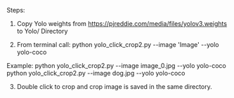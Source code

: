 Steps:
1. Copy Yolo weights from https://pjreddie.com/media/files/yolov3.weights
to Yolo/ Directory

2. From terminal call:
python yolo_click_crop2.py --image 'Image' --yolo yolo-coco

Example:
python yolo_click_crop2.py --image image_0.jpg --yolo yolo-coco
python yolo_click_crop2.py --image dog.jpg --yolo yolo-coco

3. Double click to crop and crop image is saved in the same directory.
